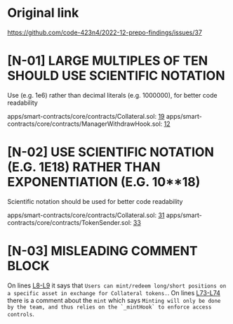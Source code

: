 # Original link
https://github.com/code-423n4/2022-12-prepo-findings/issues/37
# [N-01] LARGE MULTIPLES OF TEN SHOULD USE SCIENTIFIC NOTATION

Use (e.g. 1e6) rather than decimal literals (e.g. 1000000), for better code readability

apps/smart-contracts/core/contracts/Collateral.sol: [19](https://github.com/prepo-io/prepo-monorepo/blob/feat/2022-12-prepo/apps/smart-contracts/core/contracts/Collateral.sol#L19)
apps/smart-contracts/core/contracts/ManagerWithdrawHook.sol: [12](https://github.com/prepo-io/prepo-monorepo/blob/feat/2022-12-prepo/apps/smart-contracts/core/contracts/ManagerWithdrawHook.sol#L12)

# [N-02] USE SCIENTIFIC NOTATION (E.G. 1E18) RATHER THAN EXPONENTIATION (E.G. 10**18)

Scientific notation should be used for better code readability

apps/smart-contracts/core/contracts/Collateral.sol: [31](https://github.com/prepo-io/prepo-monorepo/blob/feat/2022-12-prepo/apps/smart-contracts/core/contracts/Collateral.sol#L31)
apps/smart-contracts/core/contracts/TokenSender.sol: [33](https://github.com/prepo-io/prepo-monorepo/blob/feat/2022-12-prepo/apps/smart-contracts/core/contracts/TokenSender.sol#L33)

# [N-03] MISLEADING COMMENT BLOCK

On lines [L8-L9](https://github.com/prepo-io/prepo-monorepo/blob/feat/2022-12-prepo/apps/smart-contracts/core/contracts/interfaces/IPrePOMarket.sol#L8-L9) it says that ```Users can mint/redeem long/short positions on a specific asset in exchange for Collateral tokens.```.
On lines [L73-L74](https://github.com/prepo-io/prepo-monorepo/blob/feat/2022-12-prepo/apps/smart-contracts/core/contracts/interfaces/IPrePOMarket.sol#L73-L74) there is a comment about the ```mint``` which says ```Minting will only be done by the team, and thus relies on the `_mintHook` to enforce access controls```.